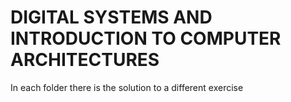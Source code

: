 # DIGITAL SYSTEMS AND INTRODUCTION TO COMPUTER ARCHITECTURES

In each folder there is the solution to a different exercise